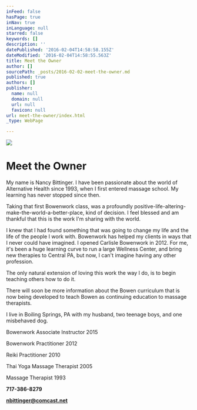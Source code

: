 ```yaml
---
inFeed: false
hasPage: true
inNav: true
inLanguage: null
starred: false
keywords: []
description: ''
datePublished: '2016-02-04T14:58:58.155Z'
dateModified: '2016-02-04T14:58:55.563Z'
title: Meet the Owner
author: []
sourcePath: _posts/2016-02-02-meet-the-owner.md
published: true
authors: []
publisher:
  name: null
  domain: null
  url: null
  favicon: null
url: meet-the-owner/index.html
_type: WebPage

---
```

![](https://the-grid-user-content.s3-us-west-2.amazonaws.com/a0fe081b-602c-486f-be54-017abfe901e7.jpg)

# Meet the Owner

My name is Nancy Bittinger. I have been passionate
about the world of Alternative Health since 1993, when I first entered massage
school. My learning has never stopped since then.

Taking that first Bowenwork class, was a profoundly positive-life-altering-make-the-world-a-better-place, kind of decision. I feel blessed and am thankful that this is the work I'm sharing with the world.

I knew that I had found something that was
going to change my life and the life of the people I work with. Bowenwork has
helped my clients in ways that I never could have imagined. I opened Carlisle
Bowenwork in 2012\. For me, it's been a huge learning curve to run a large
Wellness Center, and bring new therapies to Central PA, but now, I can't
imagine having any other profession.

The only
natural extension of loving this work the way I do, is to begin teaching others
how to do it. 

There will
soon be more information about the Bowen curriculum that is now being developed
to teach Bowen as continuing education to massage therapists.

I live in
Boiling Springs, PA with my husband, two teenage boys, and one misbehaved dog.

Bowenwork
Associate Instructor 2015

Bowenwork
Practitioner 2012

Reiki
Practitioner 2010

Thai Yoga
Massage Therapist 2005

Massage
Therapist 1993

**717-386-8279**

**nbittinger@comcast.net**